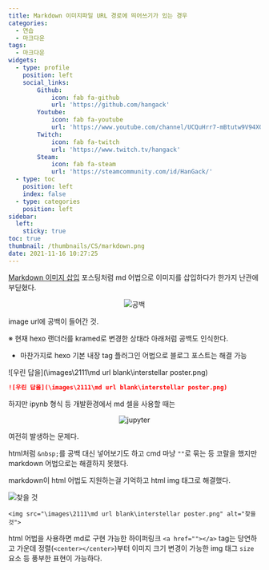 ```yaml
---
title: Markdown 이미지파일 URL 경로에 띄어쓰기가 있는 경우
categories:
  - 연습
  - 마크다운
tags:
  - 마크다운
widgets:
  - type: profile
    position: left
    social_links:
        Github:
            icon: fab fa-github
            url: 'https://github.com/hangack'
        Youtube:
            icon: fab fa-youtube
            url: 'https://www.youtube.com/channel/UCQuHrr7-mBtutw9V94XGH-g'
        Twitch:
            icon: fab fa-twitch
            url: 'https://www.twitch.tv/hangack'
        Steam:
            icon: fab fa-steam
            url: 'https://steamcommunity.com/id/HanGack/'
  - type: toc
    position: left
    index: false
  - type: categories
    position: left
sidebar:
  left:
    sticky: true
toc: true
thumbnail: /thumbnails/CS/markdown.png
date: 2021-11-16 10:27:25
---
```

  

[Markdown 이미지 삽입](https://hangack.github.io/2021/11/09/Codding/MarkDown/Markdown-href-img/) 포스팅처럼 md 어법으로 이미지를 삽입하다가 한가지 난관에 부딛혔다.


<center><img src="\images\2111\md url blank\url.png" alt="공백"></center>

image url에 공백이 들어간 것.

※ 현재 hexo 랜더러를 kramed로 변경한 상태라 아래처럼 공백도 인식한다.
 - 마찬가지로 hexo 기본 내장 tag 플러그인 어법으로 블로그 포스트는 해결 가능

![우린 답을](\images\2111\md url blank\interstellar poster.png)
```markdown
![우린 답을](\images\2111\md url blank\interstellar poster.png)
```


하지만 ipynb 형식 등 개발환경에서 md 셀을 사용할 때는


<center><img src="\images\2111\md url blank\ipy.png" alt="jupyter"></center>

여전히 발생하는 문제다.


html처럼 `&nbsp;`를 공백 대신 넣어보기도 하고 cmd 마냥 `""`로 묶는 등 코랄을 했지만 markdown 어법으로는 해결하지 못했다.

markdown이 html 어법도 지원하는걸 기억하고 html img 태그로 해결했다.

<img src="\images\2111\md url blank\interstellar poster.png" alt="찾을 것">

```
<img src="\images\2111\md url blank\interstellar poster.png" alt="찾을 것">
```

html 어법을 사용하면 md로 구현 가능한 하이퍼링크 `<a href=""></a>` tag는 당연하고
가운데 정렬(`<center></center>`)부터 이미지 크기 변경이 가능한 img 태그 `size` 요소 등 풍부한 표현이 가능하다.
